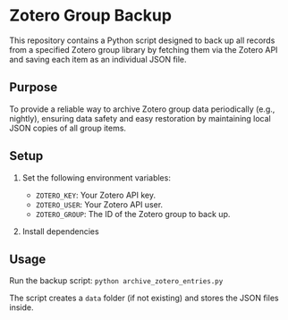 # Zotero Group Backup

This repository contains a Python script designed to back up all records from a specified Zotero group library by fetching them via the Zotero API and saving each item as an individual JSON file.

## Purpose

To provide a reliable way to archive Zotero group data periodically (e.g., nightly), ensuring data safety and easy restoration by maintaining local JSON copies of all group items.

## Setup

1. Set the following environment variables:
   - `ZOTERO_KEY`: Your Zotero API key.
   - `ZOTERO_USER`: Your Zotero API user.
   - `ZOTERO_GROUP`: The ID of the Zotero group to back up.

2. Install dependencies

## Usage

Run the backup script: `python archive_zotero_entries.py`

The script creates a `data` folder (if not existing) and stores the JSON files inside.

